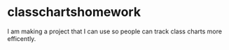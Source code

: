 # classchartshomework
I am making a project that I can use so people can track class charts more efficently.
